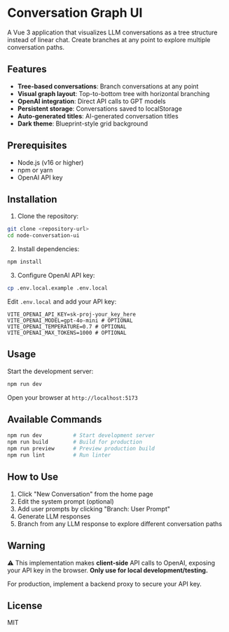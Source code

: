 # Conversation Graph UI

A Vue 3 application that visualizes LLM conversations as a tree structure instead of linear chat. Create branches at any point to explore multiple conversation paths.

## Features

- **Tree-based conversations**: Branch conversations at any point
- **Visual graph layout**: Top-to-bottom tree with horizontal branching
- **OpenAI integration**: Direct API calls to GPT models
- **Persistent storage**: Conversations saved to localStorage
- **Auto-generated titles**: AI-generated conversation titles
- **Dark theme**: Blueprint-style grid background

## Prerequisites

- Node.js (v16 or higher)
- npm or yarn
- OpenAI API key

## Installation

1. Clone the repository:

```bash
git clone <repository-url>
cd node-conversation-ui
```

2. Install dependencies:

```bash
npm install
```

3. Configure OpenAI API key:

```bash
cp .env.local.example .env.local
```

Edit `.env.local` and add your API key:

```env
VITE_OPENAI_API_KEY=sk-proj-your_key_here 
VITE_OPENAI_MODEL=gpt-4o-mini # OPTIONAL
VITE_OPENAI_TEMPERATURE=0.7 # OPTIONAL
VITE_OPENAI_MAX_TOKENS=1000 # OPTIONAL
```

## Usage

Start the development server:

```bash
npm run dev
```

Open your browser at `http://localhost:5173`

## Available Commands

```bash
npm run dev          # Start development server
npm run build        # Build for production
npm run preview      # Preview production build
npm run lint         # Run linter
```

## How to Use

1. Click "New Conversation" from the home page
2. Edit the system prompt (optional)
3. Add user prompts by clicking "Branch: User Prompt"
4. Generate LLM responses
5. Branch from any LLM response to explore different conversation paths

## Warning

⚠️ This implementation makes **client-side** API calls to OpenAI, exposing your API key in the browser. **Only use for local development/testing.**

For production, implement a backend proxy to secure your API key.

## License

MIT
